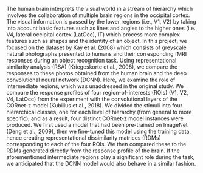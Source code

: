 The human brain interprets the visual world in a stream of hierarchy which involves the collaboration of multiple brain regions in the occipital cortex. The visual information is passed by the lower regions (i.e., V1, V2) by taking into account basic features such as lines and angles to the higher ones (i.e., V4, lateral occipital cortex (LatOcc), IT) which process more complex features such as shapes and the identity of an object. In this project, we focused on the dataset by Kay et al. (2008) which consists of greyscale natural photographs presented to humans and their corresponding fMRI responses during an object recognition task. Using representational similarity analysis (RSA) (Kriegeskorte et al., 2008), we compare the responses to these photos obtained from the human brain and the deep convolutional neural network (DCNN). Here, we examine the role of intermediate regions, which was unaddressed in the original study. We compare the response profiles of four region-of-interests (ROIs) (V1, V2, V4, LatOcc) from the experiment with the convolutional layers of the CORnet-z model (Kubilius et al., 2018). We divided the stimuli into four hierarchical classes, one for each level of hierarchy (from general to more specific), and as a result, four distinct CORnet-z model instances were produced. We first used a model that had been pre-trained on ImageNet (Deng et al., 2009), then we fine-tuned this model using the training data, hence creating representational dissimilarity matrices (RDMs) corresponding to each of the four ROIs. We then compared these to the RDMs generated directly from the response profile of the brain. If the aforementioned intermediate regions play a significant role during the task, we anticipated that the DCNN model would also behave in a similar fashion.
